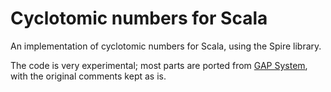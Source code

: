 Cyclotomic numbers for Scala
============================

An implementation of cyclotomic numbers for Scala, using the Spire library.

The code is very experimental; most parts are ported from [GAP System](http://www.gap-system.org/Gap3/gap3.html),
with the original comments kept as is.
